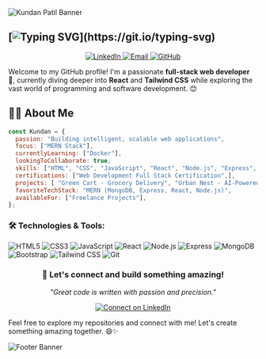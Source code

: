 
<img src="https://capsule-render.vercel.app/api?type=waving&height=300&color=gradient&text=Kundan%20Patil&fontColor=F5F5F5&fontSize=80&fontAlign=51&animation=twinkling&desc=Full%20Stack%20Developer%20|%20Building%20intelligent%20experiences%20with%20code%20✨&descAlign=50&descAlignY=93" alt="Kundan Patil Banner" />







## [![Typing SVG](https://readme-typing-svg.herokuapp.com?font=Fira+Code&weight=450&size=30&duration=3000&pause=500&width=435&lines=+Hello%2C+There!+%F0%9F%91%8B;This+is+Kundan+Patil+;Nice+to++e-meet+you+!)](https://git.io/typing-svg)


<p align="center">
  <a href="https://www.linkedin.com/in/kundan-patil88/">
    <img src="https://img.shields.io/badge/-LinkedIn-0A66C2?style=for-the-badge&logo=linkedin&logoColor=white" alt="LinkedIn" />
  </a>
  <a href="mailto:kpatil.pale@gmail.com">
    <img src="https://img.shields.io/badge/-Email-EA4335?style=for-the-badge&logo=gmail&logoColor=white" alt="Email" />
  </a>
  <a href="https://github.com/Kundan-Patil7">
    <img src="https://img.shields.io/badge/-GitHub-181717?style=for-the-badge&logo=github&logoColor=white" alt="GitHub" />
  </a>
</p>




Welcome to my GitHub profile! I'm a passionate **full-stack web developer** 🚀, currently diving deeper into **React** and **Tailwind CSS** while exploring the vast world of programming and software development. 😊




## 👨‍💻 About Me

```javascript
const Kundan = {
  passion: "Building intelligent, scalable web applications",
  focus: ["MERN Stack"],
  currentlyLearning: ["Docker"],
  lookingToCollaborate: true,
  skills: ["HTML", "CSS", "JavaScript", "React", "Node.js", "Express", "MongoDB", "MySQL", "Bootstrap", "TailwindCSS"],
  certifications: ["Web Development Full Stack Certification",],
  projects: [ "Green Cart - Grocery Delivery", "Urban Nest - AI-Powered Real Estate Platform"],
  favoriteTechStack: "MERN (MongoDB, Express, React, Node.js)",
  availableFor: ["Freelance Projects"],
};

```
### 🛠️ Technologies & Tools:

![HTML5](https://img.shields.io/badge/-HTML5-E34F26?style=flat-square&logo=html5&logoColor=white)
![CSS3](https://img.shields.io/badge/-CSS3-1572B6?style=flat-square&logo=css3&logoColor=white)
![JavaScript](https://img.shields.io/badge/-JavaScript-F7DF1E?style=flat-square&logo=javascript&logoColor=black)
![React](https://img.shields.io/badge/-React-61DAFB?style=flat-square&logo=react&logoColor=black)
![Node.js](https://img.shields.io/badge/-Node.js-339933?style=flat-square&logo=node.js&logoColor=white)
![Express](https://img.shields.io/badge/-Express-000000?style=flat-square&logo=express&logoColor=white)
![MongoDB](https://img.shields.io/badge/-MongoDB-47A248?style=flat-square&logo=mongodb&logoColor=white)
![Bootstrap](https://img.shields.io/badge/-Bootstrap-563D7C?style=flat-square&logo=bootstrap&logoColor=white)
![Tailwind CSS](https://img.shields.io/badge/-TailwindCSS-38B2AC?style=flat-square&logo=tailwind-css&logoColor=white)
![Git](https://img.shields.io/badge/-Git-F05032?style=flat-square&logo=git&logoColor=white)

<div align="center">
  <h3>🤝 Let's connect and build something amazing!</h3>
  <p><i>"Great code is written with passion and precision."</i></p>
  <a href="https://www.linkedin.com/in/kundan-patil88/">
    <img src="https://img.shields.io/badge/Let's_Connect-0A66C2?style=for-the-badge&logo=linkedin&logoColor=white" alt="Connect on LinkedIn" />
  </a>
</div>

Feel free to explore my repositories and connect with me! Let's create something amazing together. 😄✨


<img src="https://capsule-render.vercel.app/api?type=waving&height=100&color=gradient&fontColor=F5F5F5&fontSize=80&fontAlign=51&animation=twinkling&descAlign=50&descAlignY=93&section=footer" alt="Footer Banner" />

